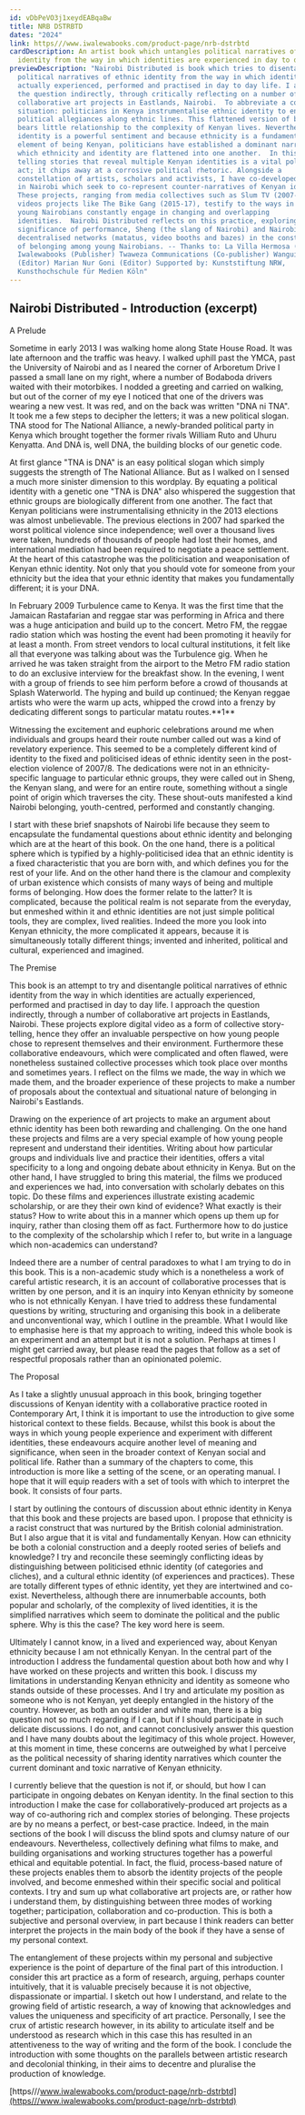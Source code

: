 ```yaml
---
id: vDbPeVO3j1xeydEABqaBw
title: NRB DSTRBTD
dates: "2024"
link: https///www.iwalewabooks.com/product-page/nrb-dstrbtd
cardDescription: An artist book which untangles political narratives of ethnic
  identity from the way in which identities are experienced in day to day life
previewDescription: "Nairobi Distributed is book which tries to disentangle
  political narratives of ethnic identity from the way in which identities are
  actually experienced, performed and practised in day to day life. I approach
  the question indirectly, through critically reflecting on a number of
  collaborative art projects in Eastlands, Nairobi.  To abbreviate a complex
  situation: politicians in Kenya instrumentalise ethnic identity to encourage
  political allegiances along ethnic lines. This flattened version of belonging
  bears little relationship to the complexity of Kenyan lives. Nevertheless, as
  identity is a powerful sentiment and because ethnicity is a fundamental
  element of being Kenyan, politicians have established a dominant narrative in
  which ethnicity and identity are flattened into one another.  In this context,
  telling stories that reveal multiple Kenyan identities is a vital political
  act; it chips away at a corrosive political rhetoric. Alongside a
  constellation of artists, scholars and activists, I have co-developed projects
  in Nairobi which seek to co-represent counter-narratives of Kenyan identity.
  These projects, ranging from media collectives such as Slum TV (2007-) to
  videos projects like The Bike Gang (2015-17), testify to the ways in which
  young Nairobians constantly engage in changing and overlapping
  identities.  Nairobi Distributed reflects on this practice, exploring the
  significance of performance, Sheng (the slang of Nairobi) and Nairobi’s
  decentralised networks (matatus, video booths and bazes) in the construction
  of belonging among young Nairobians. -- Thanks to: La Villa Hermosa (Design)
  Iwalewabooks (Publisher) Twaweza Communications (Co-publisher) Wangui Kimari
  (Editor) Marian Nur Goni (Editor) Supported by: Kunststiftung NRW,
  Kunsthochschule für Medien Köln"
---
```

## Nairobi Distributed - Introduction (excerpt) 

A Prelude

Sometime in early 2013 I was walking home along State House Road. It was late afternoon and the traffic was heavy. I walked uphill past the YMCA, past the University of Nairobi and as I neared the corner of Arboretum Drive I passed a small lane on my right, where a number of Bodaboda drivers waited with their motorbikes. I nodded a greeting and carried on walking, but out of the corner of my eye I noticed that one of the drivers was wearing a new vest. It was red, and on the back was written "DNA ni TNA". It took me a few steps to decipher the letters; it was a new political slogan. TNA stood for The National Alliance, a newly-branded political party in Kenya which brought together the former rivals William Ruto and Uhuru Kenyatta. And DNA is, well DNA, the building blocks of our genetic code. 



At first glance "TNA is DNA" is an easy political slogan which simply suggests the strength of The National Alliance. But as I walked on I sensed a much more sinister dimension to this wordplay. By equating a political identity with a genetic one "TNA is DNA" also whispered the suggestion that ethnic groups are biologically different from one another. The fact that Kenyan politicians were instrumentalising ethnicity in the 2013 elections was almost unbelievable. The previous elections in 2007 had sparked the worst political violence since independence; well over a thousand lives were taken, hundreds of thousands of people had lost their homes, and international mediation had been required to negotiate a peace settlement. At the heart of this catastrophe was the politicisation and weaponisation of Kenyan ethnic identity. Not only that you should vote for someone from your ethnicity but the idea that your ethnic identity that makes you fundamentally different; it is your DNA. 



In February 2009 Turbulence came to Kenya. It was the first time that the Jamaican Rastafarian and reggae star was performing in Africa and there was a huge anticipation and build up to the concert. Metro FM, the reggae radio station which was hosting the event had been promoting it heavily for at least a month. From street vendors to local cultural institutions, it felt like all that everyone was talking about was the Turbulence gig. When he arrived he was taken straight from the airport to the Metro FM radio station to do an exclusive interview for the breakfast show. In the evening, I went with a group of friends to see him perform before a crowd of thousands at Splash Waterworld. The hyping and build up continued; the Kenyan reggae artists who were the warm up acts, whipped the crowd into a frenzy by dedicating different songs to particular matatu routes.\*\*1\*\*



Witnessing the excitement and euphoric celebrations around me when individuals and groups heard their route number called out was a kind of revelatory experience. This seemed to be a completely different kind of identity to the fixed and politicised ideas of ethnic identity seen in the post-election violence of 2007/8. The dedications were not in an ethnicity-specific language to particular ethnic groups, they were called out in Sheng, the Kenyan slang, and were for an entire route, something without a single point of origin which traverses the city. These shout-outs manifested a kind Nairobi belonging, youth-centred, performed and constantly changing.



I start with these brief snapshots of Nairobi life because they seem to encapsulate the fundamental questions about ethnic identity and belonging which are at the heart of this book. On the one hand, there is a political sphere which is typified by a highly-politicised idea that an ethnic identity is a fixed characteristic that you are born with, and which defines you for the rest of your life. And on the other hand there is the clamour and complexity of urban existence which consists of many ways of being and multiple forms of belonging. How does the former relate to the latter? It is complicated, because the political realm is not separate from the everyday, but enmeshed within it and ethnic identities are not just simple political tools, they are complex, lived realities. Indeed the more you look into Kenyan ethnicity, the more complicated it appears, because it is simultaneously totally different things; invented and inherited, political and cultural, experienced and imagined. 





The Premise

This book is an attempt to try and disentangle political narratives of ethnic identity from the way in which identities are actually experienced, performed and practised in day to day life. I approach the question indirectly, through a number of collaborative art projects in Eastlands, Nairobi. These projects explore digital video as a form of collective story-telling, hence they offer an invaluable perspective on how young people chose to represent themselves and their environment. Furthermore these collaborative endeavours, which were complicated and often flawed, were nonetheless sustained collective processes which took place over months and sometimes years. I reflect on the films we made, the way in which we made them, and the broader experience of these projects to make a number of proposals about the contextual and situational nature of belonging in Nairobi's Eastlands. 



Drawing on the experience of art projects to make an argument about ethnic identity has been both rewarding and challenging. On the one hand these projects and films are a very special example of how young people represent and understand their identities. Writing about how particular groups and individuals live and practice their identities, offers a vital specificity to a long and ongoing debate about ethnicity in Kenya. But on the other hand, I have struggled to bring this material, the films we produced and experiences we had, into conversation with scholarly debates on this topic. Do these films and experiences illustrate existing academic scholarship, or are they their own kind of evidence? What exactly is their status? How to write about this in a manner which opens up them up for inquiry, rather than closing them off as fact. Furthermore how to do justice to the complexity of the scholarship which I refer to, but write in a language which non-academics can understand?



Indeed there are a number of central paradoxes to what I am trying to do in this book. This is a non-academic study which is a nonetheless a work of careful artistic research, it is an account of collaborative processes that is written by one person, and it is an inquiry into Kenyan ethnicity by someone who is not ethnically Kenyan. I have tried to address these fundamental questions by writing, structuring and organising this book in a deliberate and unconventional way, which I outline in the preamble. What I would like to emphasise here is that my approach to writing, indeed this whole book is an experiment and an attempt but it is not a solution. Perhaps at times I might get carried away, but please read the pages that follow as a set of respectful proposals rather than an opinionated polemic.





The Proposal

As I take a slightly unusual approach in this book, bringing together discussions of Kenyan identity with a collaborative practice rooted in Contemporary Art, I think it is important to use the introduction to give some historical context to these fields. Because, whilst this book is about the ways in which young people experience and experiment with different identities, these endeavours acquire another level of meaning and significance, when seen in the broader context of Kenyan social and political life. Rather than a summary of the chapters to come, this introduction is more like a setting of the scene, or an operating manual. I hope that it will equip readers with a set of tools with which to interpret the book. It consists of four parts. 



I start by outlining the contours of discussion about ethnic identity in Kenya that this book and these projects are based upon. I propose that ethnicity is a racist construct that was nurtured by the British colonial administration. But I also argue that it is vital and fundamentally Kenyan. How can ethnicity be both a colonial construction and a deeply rooted series of beliefs and knowledge? I try and reconcile these seemingly conflicting ideas by distinguishing between politicised ethnic identity (of categories and cliches), and a cultural ethnic identity (of experiences and practices). These are totally different types of ethnic identity, yet they are intertwined and co-exist. Nevertheless, although there are innumerbable accounts, both popular and scholarly, of the complexity of lived identities, it is the simplified narratives which seem to dominate the political and the public sphere. Why is this the case? The key word here is seem.



Ultimately I cannot know, in a lived and experienced way, about Kenyan ethnicity because I am not ethnically Kenyan. In the central part of the introduction I address the fundamental question about both how and why I have worked on these projects and written this book. I discuss my limitations in understanding Kenyan ethnicity and identity as someone who stands outside of these processes. And I try and articulate my position as someone who is not Kenyan, yet deeply entangled in the history of the country. However, as both an outsider and white man, there is a big question not so much regarding if I can, but if I should participate in such delicate discussions. I do not, and cannot conclusively answer this question and I have many doubts about the legitimacy of this whole project. However, at this moment in time, these concerns are outweighed by what I perceive as the political necessity of sharing identity narratives which counter the current dominant and toxic narrative of Kenyan ethnicity.



I currently believe that the question is not if, or should, but how I can participate in ongoing debates on Kenyan identity. In the final section to this introduction I make the case for collaboratively-produced art projects as a way of co-authoring rich and complex stories of belonging. These projects are by no means a perfect, or best-case practice. Indeed, in the main sections of the book I will discuss the blind spots and clumsy nature of our endeavours. Nevertheless, collectively defining what films to make, and building organisations and working structures together has a powerful ethical and equitable potential. In fact, the fluid, process-based nature of these projects enables them to absorb the identity projects of the people involved, and become enmeshed within their specific social and political contexts. I try and sum up what collaborative art projects are, or rather how i understand them, by distinguishing between three modes of working together; participation, collaboration and co-production. This is both a subjective and personal overview, in part because I think readers can better interpret the projects in the main body of the book if they have a sense of my personal context.



The entanglement of these projects within my personal and subjective experience is the point of departure of the final part of this introduction. I consider this art practice as a form of research, arguing, perhaps counter intuitively, that it is valuable precisely because it is not objective, dispassionate or impartial. I sketch out how I understand, and relate to the growing field of artistic research, a way of knowing that acknowledges and values the uniqueness and specificity of art practice. Personally, I see the crux of artistic research however, in its ability to articulate itself and be understood as research which in this case this has resulted in an attentiveness to the way of writing and the form of the book. I conclude the introduction with some thoughts on the parallels between artistic research and decolonial thinking, in their aims to decentre and pluralise the production of knowledge.



[https///www.iwalewabooks.com/product-page/nrb-dstrbtd](https///www.iwalewabooks.com/product-page/nrb-dstrbtd)

